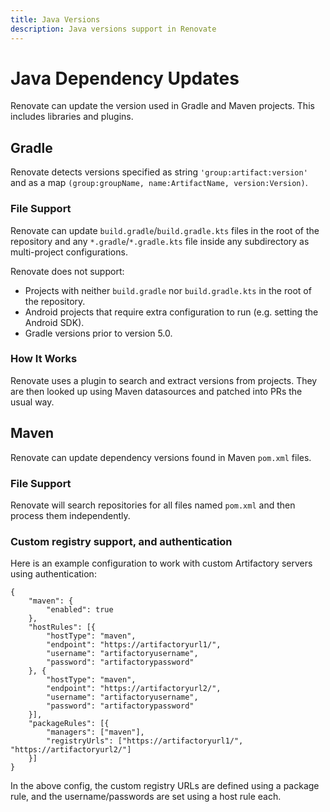 ```yaml
---
title: Java Versions
description: Java versions support in Renovate
---
```


# Java Dependency Updates

Renovate can update the version used in Gradle and Maven projects.
This includes libraries and plugins.

## Gradle

Renovate detects versions specified as string `'group:artifact:version'` and as a map `(group:groupName, name:ArtifactName, version:Version)`.

### File Support

Renovate can update `build.gradle`/`build.gradle.kts` files in the root of the repository and any `*.gradle`/`*.gradle.kts` file inside any subdirectory as multi-project configurations.

Renovate does not support:

- Projects with neither `build.gradle` nor `build.gradle.kts` in the root of the repository.
- Android projects that require extra configuration to run (e.g. setting the Android SDK).
- Gradle versions prior to version 5.0.

### How It Works

Renovate uses a plugin to search and extract versions from projects.
They are then looked up using Maven datasources and patched into PRs the usual way.

## Maven

Renovate can update dependency versions found in Maven `pom.xml` files.

### File Support

Renovate will search repositories for all files named `pom.xml` and then process them independently.

### Custom registry support, and authentication

Here is an example configuration to work with custom Artifactory servers using authentication:

```
{
	"maven": {
	    "enabled": true
	},
	"hostRules": [{
	    "hostType": "maven",
        "endpoint": "https://artifactoryurl1/",
	    "username": "artifactoryusername",
	    "password": "artifactorypassword"
	}, {
	    "hostType": "maven",
        "endpoint": "https://artifactoryurl2/",
	    "username": "artifactoryusername",
	    "password": "artifactorypassword"
	}],
    "packageRules": [{
        "managers": ["maven"],
	    "registryUrls": ["https://artifactoryurl1/", "https://artifactoryurl2/"]
    }]
}
```

In the above config, the custom registry URLs are defined using a package rule, and the username/passwords are set using a host rule each.
